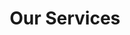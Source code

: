 ---
title: "Our Services"
# page header background image
page_header_bg: "images/banner/banner1.jpg"
# meta description
description: "This is meta description."
# save as draft
draft: false
---